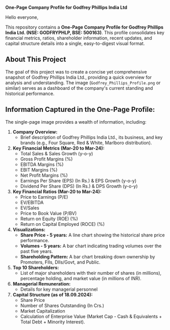 **One-Page Company Profile for Godfrey Phillips India Ltd**


Hello everyone,

This repository contains a **One-Page Company Profile for Godfrey Phillips India Ltd. (NSE: GODFRYPHLP, BSE: 500163)**. This profile consolidates key financial metrics, ratios, shareholder information, recent updates, and capital structure details into a single, easy-to-digest visual format.


## About This Project

The goal of this project was to create a concise yet comprehensive snapshot of Godfrey Phillips India Ltd., providing a quick overview for analysis and understanding. The image (`Godfrey_Phillips_Profile.png` or similar) serves as a dashboard of the company's current standing and historical performance.

## Information Captured in the One-Page Profile:

The single-page image provides a wealth of information, including:

1.  **Company Overview:**
    *   Brief description of Godfrey Phillips India Ltd., its business, and key brands (e.g., Four Square, Red & White, Marlboro distribution).
2.  **Key Financial Metrics (Mar-20 to Mar-24):**
    *   Total Sales & Sales Growth (y-o-y)
    *   Gross Profit Margins (%)
    *   EBITDA Margins (%)
    *   EBIT Margins (%)
    *   Net Profit Margins (%)
    *   Earnings Per Share (EPS) (In Rs.) & EPS Growth (y-o-y)
    *   Dividend Per Share (DPS) (In Rs.) & DPS Growth (y-o-y)
3.  **Key Financial Ratios (Mar-20 to Mar-24):**
    *   Price to Earnings (P/E)
    *   EV/EBITDA
    *   EV/Sales
    *   Price to Book Value (P/BV)
    *   Return on Equity (ROE) (%)
    *   Return on Capital Employed (ROCE) (%)
4.  **Visualizations:**
    *   **Share Price - 5 years:** A line chart showing the historical share price performance.
    *   **Volumes - 5 years:** A bar chart indicating trading volumes over the past five years.
    *   **Shareholding Pattern:** A bar chart breaking down ownership by Promoters, FIIs, DIIs/Govt, and Public.
5.  **Top 10 Shareholders:**
    *   List of major shareholders with their number of shares (in millions), percentage holding, and market value (in millions of INR).
6.  **Managerial Remuneration:**
    *   Details for key managerial personnel
7.  **Capital Structure (as of 18.09.2024):**
    *   Share Price
    *   Number of Shares Outstanding (In Crs.)
    *   Market Capitalization
    *   Calculation of Enterprise Value (Market Cap - Cash & Equivalents + Total Debt + Minority Interest).
